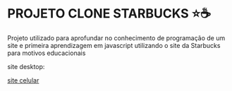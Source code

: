 # PROJETO CLONE STARBUCKS ⭐☕

Projeto utilizado para aprofundar no conhecimento de programação de um site e primeira aprendizagem em javascript utilizando o site da Starbucks para motivos educacionais

site desktop:
<a href="[site_desktop](https://github.com/Pe-drou/projetoCompleto_CLONEStarbucks/blob/main/galeria/site_desktop.png)">

site celular
<a href="[site_celular](https://github.com/Pe-drou/projetoCompleto_CLONEStarbucks/blob/main/galeria/site_celular.png)">
